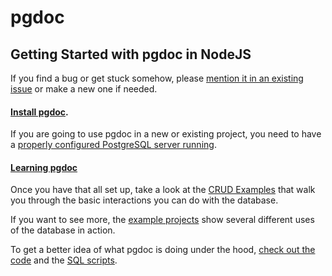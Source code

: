 
# pgdoc

## Getting Started with pgdoc in NodeJS

If you find a bug or get stuck somehow, please [mention it in an existing issue][issues] or make a new one if needed.

#### [Install pgdoc][install].

If you are going to use pgdoc in a new or existing project, you need to have a [properly configured PostgreSQL server running][install].

#### [Learning pgdoc][crud]

Once you have that all set up, take a look at the [CRUD Examples][crud] that walk you through the basic interactions you can do with the database.

If you want to see more, the [example projects][examples] show several different uses of the database in action.

To get a better idea of what pgdoc is doing under the hood, [check out the code][code] and the [SQL scripts][sql].


[issues]: https://github.com/eadsjr/pgdoc/issues
[install]: Install.md
[crud]: CRUD_Examples.md
[examples]: ../../examples/node/
[code]: ../../code/node/
[sql]: ../../code/sql/
